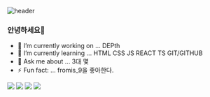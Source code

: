 ![header](https://capsule-render.vercel.app/api?type=wave&color=auto&height=300&section=header&text=HOLA%20WORLD&fontSize=90)

### 안녕하세요👋

- 🔭 I’m currently working on ... DEPth
- 🌱 I’m currently learning ... HTML CSS JS REACT TS GIT/GITHUB
- 💬 Ask me about ... 3대 몇
- ⚡ Fun fact: ... fromis_9을 좋아한다.

<FRONT>
<img
  src="https://img.shields.io/badge/HTML5-E34F26?style=flat-square&logo=HTML5&logoColor=white"
/>
<img
  src="https://img.shields.io/badge/CSS-1572B6?style=flat-square&logo=CSS3&logoColor=white"
/>
<img
  src="https://img.shields.io/badge/JavaScript-F7DF1E?style=flat-square&logo=JavaScript&logoColor=white"
/>
<img
  src="https://img.shields.io/badge/React-61DAFB?style=flat-square&logo=React&logoColor=white"
/>

